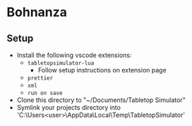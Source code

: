 # Bohnanza

## Setup

- Install the following vscode extensions:
  - `tabletopsimulator-lua`
    - Follow setup instructions on extension page
  - `prettier`
  - `xml`
  - `run on save`
- Clone this directory to "~/Documents/Tabletop Simulator"
- Symlink your projects directory into 'C:\Users\<user>\AppData\Local\Temp\TabletopSimulator'
